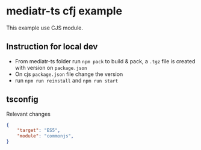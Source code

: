# mediatr-ts cfj example

This example use CJS module.

## Instruction for local dev

- From mediatr-ts folder run `npm pack` to build & pack, a `.tgz` file is created with version on `package.json`
- On cjs `package.json` file change the version
- run `npm run reinstall` and `npm run start`

## tsconfig

Relevant changes

``` json
{
    "target": "ES5",
    "module": "commonjs",
}
```
